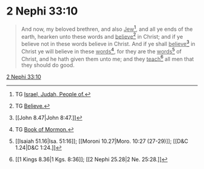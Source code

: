 # 2 Nephi 33:10

> And now, my beloved brethren, and also <u>Jew</u>[^a], and all ye ends of the earth, hearken unto these words and <u>believe</u>[^b] in Christ; and if ye believe not in these words believe in Christ. And if ye shall <u>believe</u>[^c] in Christ ye will believe in these <u>words</u>[^d], for they are the <u>words</u>[^e] of Christ, and he hath given them unto me; and they <u>teach</u>[^f] all men that they should do good.

[2 Nephi 33:10](https://www.churchofjesuschrist.org/study/scriptures/bofm/2-ne/33?lang=eng&id=p10#p10)


[^a]: TG [Israel, Judah, People of.](https://www.churchofjesuschrist.org/study/scriptures/tg/israel-judah-people-of?lang=eng)
[^b]: TG [Believe.](https://www.churchofjesuschrist.org/study/scriptures/tg/believe?lang=eng)
[^c]: [[John 8.47|John 8:47.]]
[^d]: TG [Book of Mormon.](https://www.churchofjesuschrist.org/study/scriptures/tg/book-of-mormon?lang=eng)
[^e]: [[Isaiah 51.16|Isa. 51:16]]; [[Moroni 10.27|Moro. 10:27 (27-29)]]; [[D&C 1.24|D&C 1:24.]]
[^f]: [[1 Kings 8.36|1 Kgs. 8:36]]; [[2 Nephi 25.28|2 Ne. 25:28.]]
